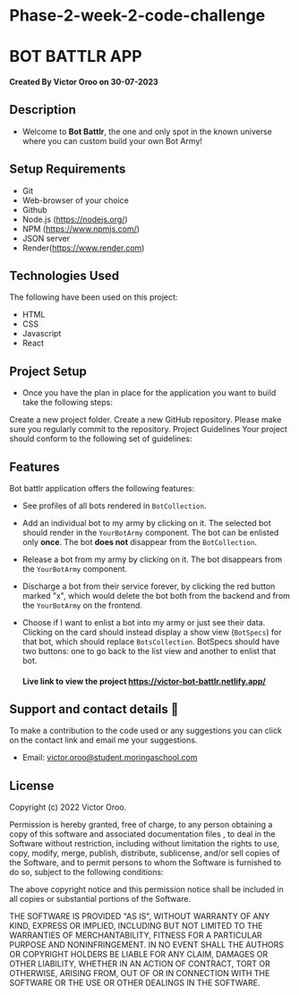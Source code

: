 # Phase-2-week-2-code-challenge

# BOT BATTLR APP
#### Created By Victor Oroo on 30-07-2023

## Description

- Welcome to **Bot Battlr**, the one and only spot in the known universe where you
can custom build your own Bot Army!

## Setup Requirements

- Git
- Web-browser of your choice
- Github
- Node.js (https://nodejs.org/)
- NPM (https://www.npmjs.com/)
- JSON server
- Render(https://www.render.com)

## Technologies Used

The following have been used on this project:

- HTML
- CSS
- Javascript
- React

## Project Setup
- Once you have the plan in place for the application you want to build take the following steps:

Create a new project folder.
Create a new GitHub repository.
Please make sure you regularly commit to the repository.
Project Guidelines
Your project should conform to the following set of guidelines:

## Features
Bot battlr application offers the following features:

- See profiles of all bots rendered in `BotCollection`.
- Add an individual bot to my army by clicking on it. The selected bot should
  render in the `YourBotArmy` component. The bot can be enlisted only **once**.
  The bot **does not** disappear from the `BotCollection`.
- Release a bot from my army by clicking on it. The bot disappears from the
  `YourBotArmy` component.
- Discharge a bot from their service forever, by clicking the red button marked
  "x", which would delete the bot both from the backend and from the
  `YourBotArmy` on the frontend.
- Choose if I want to enlist a bot into my army or just see their data. Clicking
  on the card should instead display a show view (`BotSpecs`) for that bot,
  which should replace `BotsCollection`. BotSpecs should have two buttons: one
  to go back to the list view and another to enlist that bot.

  #### Live link to view the project  https://victor-bot-battlr.netlify.app/

## Support and contact details 🙂

To make a contribution to the code used or any suggestions you can click on the contact link and email me your suggestions.

- Email: victor.oroo@student.moringaschool.com

## License

Copyright (c) 2022 Victor Oroo.

Permission is hereby granted, free of charge, to any person obtaining a copy
of this software and associated documentation files , to deal
in the Software without restriction, including without limitation the rights
to use, copy, modify, merge, publish, distribute, sublicense, and/or sell
copies of the Software, and to permit persons to whom the Software is
furnished to do so, subject to the following conditions:

The above copyright notice and this permission notice shall be included in all
copies or substantial portions of the Software.

THE SOFTWARE IS PROVIDED "AS IS", WITHOUT WARRANTY OF ANY KIND, EXPRESS OR
IMPLIED, INCLUDING BUT NOT LIMITED TO THE WARRANTIES OF MERCHANTABILITY,
FITNESS FOR A PARTICULAR PURPOSE AND NONINFRINGEMENT. IN NO EVENT SHALL THE
AUTHORS OR COPYRIGHT HOLDERS BE LIABLE FOR ANY CLAIM, DAMAGES OR OTHER
LIABILITY, WHETHER IN AN ACTION OF CONTRACT, TORT OR OTHERWISE, ARISING FROM,
OUT OF OR IN CONNECTION WITH THE SOFTWARE OR THE USE OR OTHER DEALINGS IN THE
SOFTWARE.